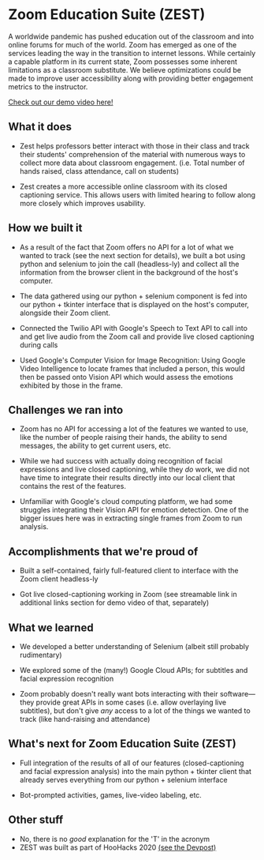 # Zoom Education Suite (ZEST)
A worldwide pandemic has pushed education out of the classroom and into online forums for much of the world. Zoom has emerged as one of the services leading the way in the transition to internet lessons. While certainly a capable platform in its current state, Zoom possesses some inherent limitations as a classroom substitute. We believe optimizations could be made to improve user accessibility along with providing better engagement metrics to the instructor.

[Check out our demo video here!](https://www.youtube.com/watch?v=KZQPiO59TsE)

## What it does

* Zest helps professors better interact with those in their class and track their students' comprehension of the material with numerous ways to collect more data about classroom engagement. (i.e. Total number of hands raised, class attendance, call on students)

* Zest creates a more accessible online classroom with its closed captioning service. This allows users with limited hearing to follow along more closely which improves usability.

## How we built it

* As a result of the fact that Zoom offers no API for a lot of what we wanted to track (see the next section for details), we built a bot using python and selenium to join the call (headless-ly) and collect all the information from the browser client in the background of the host's computer.

* The data gathered using our python + selenium component is fed into our python + tkinter interface that is displayed on the host's computer, alongside their Zoom client.

* Connected the Twilio API with Google's Speech to Text API to call into and get live audio from the Zoom call and provide live closed captioning during calls

* Used Google's Computer Vision for Image Recognition: Using Google Video Intelligence to locate frames that included a person, this would then be passed onto Vision API which would assess the emotions exhibited by those in the frame.

## Challenges we ran into

* Zoom has no API for accessing a lot of the features we wanted to use, like the number of people raising their hands, the ability to send messages, the ability to get current users, etc.

* While we had success with actually doing recognition of facial expressions and live closed captioning, while they _do_ work, we did not have time to integrate their results directly into our local client that contains the rest of the features.

* Unfamiliar with Google's cloud computing platform, we had some struggles integrating their Vision API for emotion detection. One of the bigger issues here was in extracting single frames from Zoom to run analysis.
  
## Accomplishments that we're proud of

* Built a self-contained, fairly full-featured client to interface with the Zoom client headless-ly

* Got live closed-captioning working in Zoom (see streamable link in additional links section for demo video of that, separately)

## What we learned

* We developed a better understanding of Selenium (albeit still probably rudimentary)

* We explored some of the (many!) Google Cloud APIs; for subtitles and facial expression recognition

* Zoom probably doesn't really want bots interacting with their software—they provide great APIs in some cases (i.e. allow overlaying live subtitles), but don't give _any_ access to a lot of the things we wanted to track (like hand-raising and attendance)

## What's next for Zoom Education Suite (ZEST)

* Full integration of the results of all of our features (closed-captioning and facial expression analysis) into the main python + tkinter client that already serves everything from our python + selenium interface

* Bot-prompted activities, games, live-video labeling, etc.

## Other stuff
* No, there is no _good_ explanation for the 'T' in the acronym
* ZEST was built as part of HooHacks 2020 [(see the Devpost)](https://devpost.com/software/zoom-education-suite-zest)
